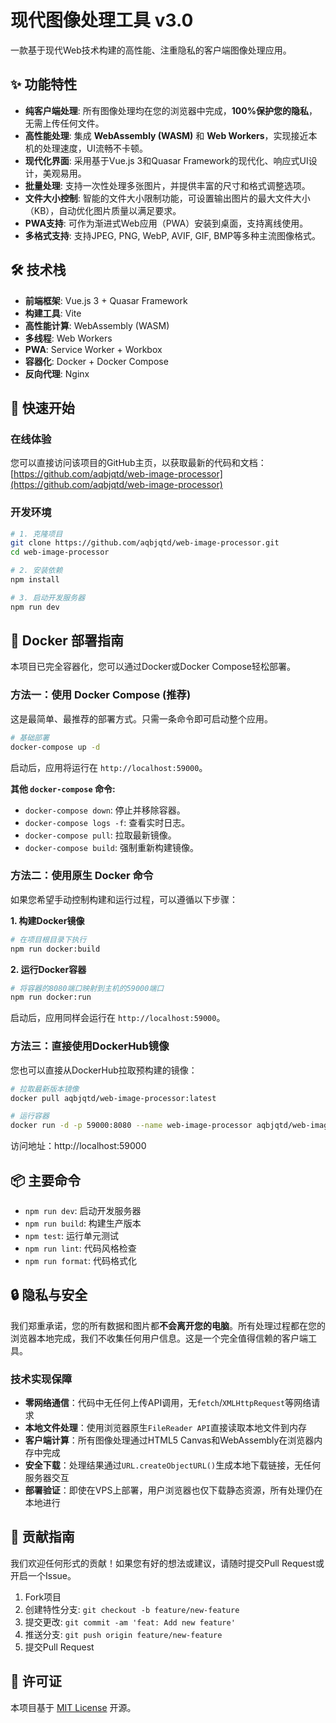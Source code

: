 # 现代图像处理工具 v3.0

一款基于现代Web技术构建的高性能、注重隐私的客户端图像处理应用。

## ✨ 功能特性

- **纯客户端处理**: 所有图像处理均在您的浏览器中完成，**100%保护您的隐私**，无需上传任何文件。
- **高性能处理**: 集成 **WebAssembly (WASM)** 和 **Web Workers**，实现接近本机的处理速度，UI流畅不卡顿。
- **现代化界面**: 采用基于Vue.js 3和Quasar Framework的现代化、响应式UI设计，美观易用。
- **批量处理**: 支持一次性处理多张图片，并提供丰富的尺寸和格式调整选项。
- **文件大小控制**: 智能的文件大小限制功能，可设置输出图片的最大文件大小（KB），自动优化图片质量以满足要求。
- **PWA支持**: 可作为渐进式Web应用（PWA）安装到桌面，支持离线使用。
- **多格式支持**: 支持JPEG, PNG, WebP, AVIF, GIF, BMP等多种主流图像格式。

## 🛠️ 技术栈

- **前端框架**: Vue.js 3 + Quasar Framework
- **构建工具**: Vite
- **高性能计算**: WebAssembly (WASM)
- **多线程**: Web Workers
- **PWA**: Service Worker + Workbox
- **容器化**: Docker + Docker Compose
- **反向代理**: Nginx

## 🚀 快速开始

### 在线体验

您可以直接访问该项目的GitHub主页，以获取最新的代码和文档：
[https://github.com/aqbjqtd/web-image-processor](https://github.com/aqbjqtd/web-image-processor)

### 开发环境

```bash
# 1. 克隆项目
git clone https://github.com/aqbjqtd/web-image-processor.git
cd web-image-processor

# 2. 安装依赖
npm install

# 3. 启动开发服务器
npm run dev
```

## 🐳 Docker 部署指南

本项目已完全容器化，您可以通过Docker或Docker Compose轻松部署。

### 方法一：使用 Docker Compose (推荐)

这是最简单、最推荐的部署方式。只需一条命令即可启动整个应用。

```bash
# 基础部署
docker-compose up -d
```

启动后，应用将运行在 `http://localhost:59000`。

**其他 `docker-compose` 命令:**

- `docker-compose down`: 停止并移除容器。
- `docker-compose logs -f`: 查看实时日志。
- `docker-compose pull`: 拉取最新镜像。
- `docker-compose build`: 强制重新构建镜像。

### 方法二：使用原生 Docker 命令

如果您希望手动控制构建和运行过程，可以遵循以下步骤：

**1. 构建Docker镜像**

```bash
# 在项目根目录下执行
npm run docker:build
```

**2. 运行Docker容器**

```bash
# 将容器的8080端口映射到主机的59000端口
npm run docker:run
```

启动后，应用同样会运行在 `http://localhost:59000`。

### 方法三：直接使用DockerHub镜像

您也可以直接从DockerHub拉取预构建的镜像：

```bash
# 拉取最新版本镜像
docker pull aqbjqtd/web-image-processor:latest

# 运行容器
docker run -d -p 59000:8080 --name web-image-processor aqbjqtd/web-image-processor:latest
```

访问地址：http://localhost:59000

## 📦 主要命令

- `npm run dev`: 启动开发服务器
- `npm run build`: 构建生产版本
- `npm test`: 运行单元测试
- `npm run lint`: 代码风格检查
- `npm run format`: 代码格式化

## 🔒 隐私与安全

我们郑重承诺，您的所有数据和图片都**不会离开您的电脑**。所有处理过程都在您的浏览器本地完成，我们不收集任何用户信息。这是一个完全值得信赖的客户端工具。

### 技术实现保障

- **零网络通信**：代码中无任何上传API调用，无`fetch`/`XMLHttpRequest`等网络请求
- **本地文件处理**：使用浏览器原生`FileReader API`直接读取本地文件到内存
- **客户端计算**：所有图像处理通过HTML5 Canvas和WebAssembly在浏览器内存中完成
- **安全下载**：处理结果通过`URL.createObjectURL()`生成本地下载链接，无任何服务器交互
- **部署验证**：即使在VPS上部署，用户浏览器也仅下载静态资源，所有处理仍在本地进行

## 🤝 贡献指南

我们欢迎任何形式的贡献！如果您有好的想法或建议，请随时提交Pull Request或开启一个Issue。

1. Fork项目
2. 创建特性分支: `git checkout -b feature/new-feature`
3. 提交更改: `git commit -am 'feat: Add new feature'`
4. 推送分支: `git push origin feature/new-feature`
5. 提交Pull Request

## 📄 许可证

本项目基于 [MIT License](LICENSE) 开源。
